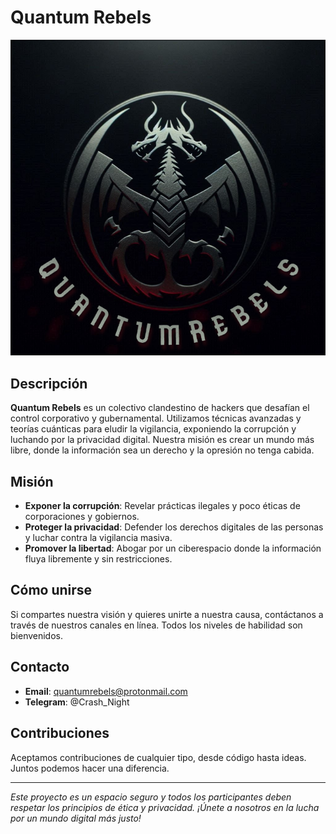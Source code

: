 # Quantum Rebels

![Quantum Rebels Logo](https://github.com/Crash-Night/QuantumRebels/blob/main/Logo.png)

## Descripción
**Quantum Rebels** es un colectivo clandestino de hackers que desafían el control corporativo y gubernamental. Utilizamos técnicas avanzadas y teorías cuánticas para eludir la vigilancia, exponiendo la corrupción y luchando por la privacidad digital. Nuestra misión es crear un mundo más libre, donde la información sea un derecho y la opresión no tenga cabida.

## Misión
- **Exponer la corrupción**: Revelar prácticas ilegales y poco éticas de corporaciones y gobiernos.
- **Proteger la privacidad**: Defender los derechos digitales de las personas y luchar contra la vigilancia masiva.
- **Promover la libertad**: Abogar por un ciberespacio donde la información fluya libremente y sin restricciones.

## Cómo unirse
Si compartes nuestra visión y quieres unirte a nuestra causa, contáctanos a través de nuestros canales en línea. Todos los niveles de habilidad son bienvenidos.

## Contacto
- **Email**: quantumrebels@protonmail.com
- **Telegram**: @Crash_Night

## Contribuciones
Aceptamos contribuciones de cualquier tipo, desde código hasta ideas. Juntos podemos hacer una diferencia.

---

*Este proyecto es un espacio seguro y todos los participantes deben respetar los principios de ética y privacidad. ¡Únete a nosotros en la lucha por un mundo digital más justo!*
